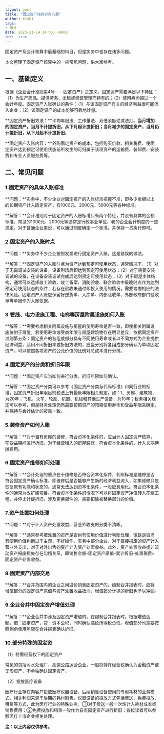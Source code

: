 ```yaml
---
layout: post
title: "固定资产核算实务问题"
author: Xishi
tags:
- 审计
date: 2023-11-14 14：00 +0800
toc:  true
---
```

固定资产系会计核算中最基础的科目，但是实务中也存在诸多问题。

本文整理了固定资产核算中的一些常见问题，供大家参考。

## 一、基础定义

根据《企业会计准则第4号——固定资产》之定义，固定资产需要满足以下特征：（1）为生产商品、提供劳务、出租或经营管理而持有的；（2）使用寿命超过一个会计年度。固定资产入账确认的条件：（1）与该固定资产有关的经济利益很可能流入企业；（2）该固定资产的成本能够可靠地计量。

**固定资产折旧方法：**平均年限法、工作量法、双倍余额递减法灯。**当月增加的固定资产，当月不计提折旧，从下月起计提折旧；当月减少的固定资产，当月仍计提折旧，从下月起不计提折旧**。

**固定资产入账内容：**外购固定资产的成本，包括购买价款、相关税费、使固定资产达到预定可使用状态前所发生的可归属于该项资产的运输费、装卸费、安装费和专业人员服务费等。

## 二、常见问题

### 1.固定资产的具体入账标准

**问题：**实务中，不少企业对固定资产的入账标准把握不准，即多少金额以上的长期资产计入固定资产，有1000元、2000元、5000元等各种标准。

**解答：**会计准则对于固定资产的入账标准只有两个特征，并没有具体的金额标准，常见的1000元、2000元等通常是行政事业单位、老的企业会计制度的一些规定。对于普通企业来说，可以通过制度确定一个标准，并保持一贯执行即可。

### 2.固定资产的入账时点

**问题：**实务中不少企业按照发票进行固定资产入账，这是错误的做法。

**解答：**固定资产的入账时点为资产达到预定可使用状态，通常情况下，（1）对于无需调试安装的设备，设备到场后即达到预定可使用状态；（2）对于需要安装调试的设备，在设备安装调试完成后达到预定可使用状态；（3）对于房屋主体结构，通常可以选择竣工验收、竣工备案、消防验收、联合验收中最晚时点作为达到预定可使用状态的条件；若存在验收未通过即投入使用的情况，需要考虑相应的法律风险。固定资产入账应保留好送货单、入库单、内部验收单、外部政府部门验收单等单据作为入账依据。

### 3.管线、电力设施工程、电梯等房屋附属设施如何入账

**解答：**需要考虑相关附属设施与房屋的使用寿命是否一致，即使相关附属设施依附于房屋，若使用寿命或受益年限与房屋建筑物存在明显差异，依据固定资产准则第五条：固定资产的各组成部分具有不同使用寿命或者以不同方式为企业提供经济利益，适用不同折旧率或折旧方法的，应当分别将各组成部分确认为单项固定资产。可以按照各项资产的公允价值的比例对总成本进行分摊。

### 4.固定资产的分类和折旧年限

**问题：**固定资产应当如何进行分类，折旧年限如何确认。

**解答：**固定资产分类可以参考《固定资产分类与代码标准》和同行业的标准，固定资产折旧年限目前税法上有最低年限相关规定，如：1、房屋、建筑物，为20年；飞机、火车、轮船、机器、机械和其他生产设备，为10年；税务相关规定可以参考，但是财务处理仍然需要按照资产的预期使用寿命和受益年限来确定，并保持与会计估计的披露一致。

### 5.装修资产如何入账

**解答：**对于自有房屋的装修，符合资本化条件的，应当计入固定资产核算，在受益期间进行折旧，对于经营租入的房屋装修，符合资本化条件的，计入长期待摊费用。

### 6.固定资产维修如何处理

**解答：**会计处理的重点在于维修是否符合资本化条件，判断标准是维修是否符合固定资产确认标准，即维修后是否能够产生新的经济利益流入，如果维修只是恢复原有功能和状态的，通常无法达到资本化条件，一般应费用化。符合资本化条件的通常为改扩建项目。符合资本化条件的情况下可以将固定资产净值转入在建工程，并停止计提折旧，涉及更换部件的，需要扣除被替换部分的价值。

### 7.资产处置如何处理

**问题：**对于计入资产处置收益、营业外收支的分类不清晰。

**解答：**通常参考被处置的资产是否尚有使用价值进行判断处理，但是是否尚有使用价值判断过于主观，不好操作，实务中部分企业，对于直接报废的资产计入营业外支出，对于对外出售的资产计入资产处置收益。此外，资产处置收益或非流动资产报废损失存在勾稽关系，即销售金额-固定资产原值-累计折旧-处置税费=固定资产处置收益。

### 8.固定资产内部交易

**解答：**合并范围内的企业之间溢价销售固定资产的，编制合并报表时，应将增值部分的固定资产原值与资产处置收益抵消，增值部分计提的折旧也予以冲回。

### 9.企业合并中固定资产增值处理

**解答：**企业合并中涉及固定资产增值的，在编制合并报表时，根据增值金额，借：固定资产，贷：资本公积，同时确认递延所得税负债。增值部分也需要按照剩余使用年限在合并报表确认折旧。

### 10.部分特殊的固定资

（1）特需经营权下的固定资产

常见的包括污水处理厂、高速公路运营企业，一般将特许经营权确认为金融资产或无形资产，不单独确认固定资产。

（2）投放医疗设备

医疗行业存在向客户投放医疗仪器设备，后续销售设备使用的专用耗材的业务模式，相关利润来源于后期的耗材销售，仪器设备的投放方式包括赠送、免费投放、租赁等方式，此为医疗行业的特殊业务，①对于赠送一般一次性计入耗材成本或销售费用；②免费投放和租赁一般作为自有固定资产进行折旧；各位读者可以参照医疗上市企业相关处理。

**注：以上内容仅供参考。**
